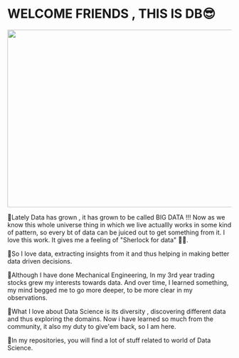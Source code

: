 # WELCOME FRIENDS , THIS IS DB😎

<img src = "https://media1.giphy.com/media/X74GowOffr9neONg2K/giphy.gif" width = 1200, height = 400></img>

💠Lately Data has grown , it has grown to be called BIG DATA !!! Now as we know this whole universe thing in which we live actuallly works in some kind of pattern, so every bt of data can be juiced out to get something from it. I love this work. It gives me a feeling of "Sherlock for data" 🤠😂.

💠So I love data, extracting insights from it and thus helping in making better data driven decisions.

💠Although I have done Mechanical Engineering, In my 3rd year trading stocks grew my interests towards data. And over time, I learned something, my mind begged me to go more deeper, to be more clear in my observations.

💠What I love about Data Science is its diversity , discovering different data and thus exploring the domains. Now i have learned so much from the community, it also my duty to give'em back, so I am here.

💠In my repositories, you will find a lot of stuff related to world of Data Science.
